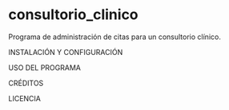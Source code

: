 # consultorio_clinico
Programa de administración de citas para un consultorio clínico.

INSTALACIÓN Y CONFIGURACIÓN

USO DEL PROGRAMA

CRÉDITOS

LICENCIA

